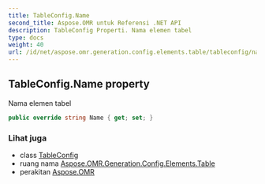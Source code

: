 ```yaml
---
title: TableConfig.Name
second_title: Aspose.OMR untuk Referensi .NET API
description: TableConfig Properti. Nama elemen tabel
type: docs
weight: 40
url: /id/net/aspose.omr.generation.config.elements.table/tableconfig/name/
---
```

## TableConfig.Name property

Nama elemen tabel

```csharp
public override string Name { get; set; }
```

### Lihat juga

* class [TableConfig](../)
* ruang nama [Aspose.OMR.Generation.Config.Elements.Table](../../tableconfig/)
* perakitan [Aspose.OMR](../../../)


